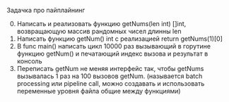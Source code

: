 Задачка про пайплайнинг

0) Написать и реализовать функцию getNums(len int) []int, возвращающую массив рандомных чисел длинны len
1) Написать функцию getNum() int с реализацией return getNums(1)[0]
2) В func main() написать цикл 10000 раз вызывающий в горутине функцию getNum() и печатающий индекс вызова и результат в консоль 
3) Переписать getNum не меняя интерфейс так, чтобы getNums вызывалась 1 раз на 100 вызовов getNum. 
(называется batch processing или pipeline call, можно создавать и использовать переменные 
уровня файла общие между функциями)